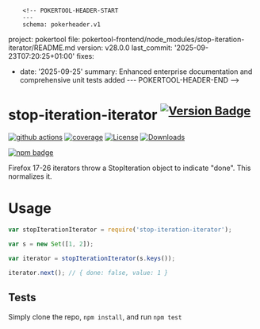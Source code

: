         <!-- POKERTOOL-HEADER-START
        ---
        schema: pokerheader.v1
project: pokertool
file: pokertool-frontend/node_modules/stop-iteration-iterator/README.md
version: v28.0.0
last_commit: '2025-09-23T07:20:25+01:00'
fixes:
- date: '2025-09-25'
  summary: Enhanced enterprise documentation and comprehensive unit tests added
        ---
        POKERTOOL-HEADER-END -->
# stop-iteration-iterator <sup>[![Version Badge][npm-version-svg]][package-url]</sup>

[![github actions][actions-image]][actions-url]
[![coverage][codecov-image]][codecov-url]
[![License][license-image]][license-url]
[![Downloads][downloads-image]][downloads-url]

[![npm badge][npm-badge-png]][package-url]

Firefox 17-26 iterators throw a StopIteration object to indicate "done". This normalizes it.

# Usage

```js
var stopIterationIterator = require('stop-iteration-iterator');

var s = new Set([1, 2]);

var iterator = stopIterationIterator(s.keys());

iterator.next(); // { done: false, value: 1 }
```

## Tests
Simply clone the repo, `npm install`, and run `npm test`


[package-url]: https://npmjs.org/package/stop-iteration-iterator
[npm-version-svg]: https://versionbadg.es/ljharb/stop-iteration-iterator.svg
[deps-svg]: https://david-dm.org/ljharb/stop-iteration-iterator.svg
[deps-url]: https://david-dm.org/ljharb/stop-iteration-iterator
[dev-deps-svg]: https://david-dm.org/ljharb/stop-iteration-iterator/dev-status.svg
[dev-deps-url]: https://david-dm.org/ljharb/stop-iteration-iterator#info=devDependencies
[npm-badge-png]: https://nodei.co/npm/stop-iteration-iterator.png?downloads=true&stars=true
[license-image]: https://img.shields.io/npm/l/stop-iteration-iterator.svg
[license-url]: LICENSE
[downloads-image]: https://img.shields.io/npm/dm/stop-iteration-iterator.svg
[downloads-url]: https://npm-stat.com/charts.html?package=stop-iteration-iterator
[codecov-image]: https://codecov.io/gh/ljharb/stop-iteration-iterator/branch/main/graphs/badge.svg
[codecov-url]: https://app.codecov.io/gh/ljharb/stop-iteration-iterator/
[actions-image]: https://img.shields.io/endpoint?url=https://github-actions-badge-u3jn4tfpocch.runkit.sh/ljharb/stop-iteration-iterator
[actions-url]: https://github.com/ljharb/stop-iteration-iterator/actions
